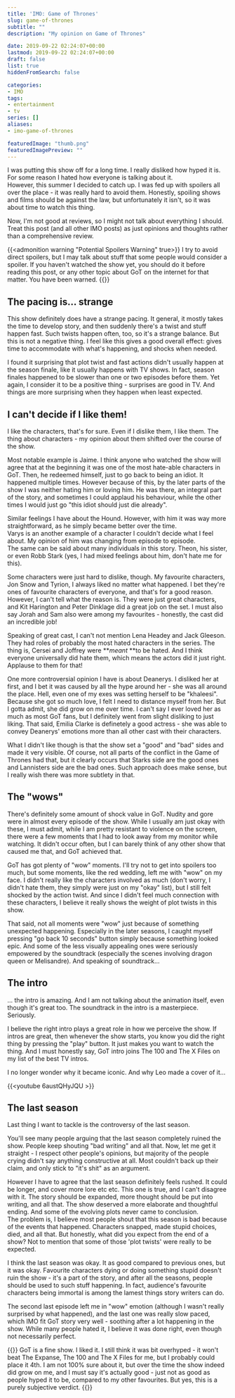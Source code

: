 ```yaml
---
title: 'IMO: Game of Thrones'
slug: game-of-thrones
subtitle: ""
description: "My opinion on Game of Thrones"

date: 2019-09-22 02:24:07+00:00
lastmod: 2019-09-22 02:24:07+00:00
draft: false
list: true
hiddenFromSearch: false

categories:
- IMO
tags:
- entertainment
- tv
series: []
aliases: 
- imo-game-of-thrones

featuredImage: "thumb.png"
featuredImagePreview: ""
---
```



I was putting this show off for a long time. I really disliked how hyped it is. For some reason I hated how everyone is talking about it.  
However, this summer I decided to catch up. I was fed up with spoilers all over the place - it was really hard to avoid them. Honestly, spoiling shows and films should be against the law, but unfortunately it isn't, so it was about time to watch this thing.

Now, I'm not good at reviews, so I might not talk about everything I should. Treat this post (and all other IMO posts) as just opinions and thoughts rather than a comprehensive review.

<!--more-->
{{<admonition warning "Potential Spoilers Warning" true>}}
I try to avoid direct spoilers, but I may talk about stuff that some people would consider a spoiler. If you haven't watched the show yet, you should do it before reading this post, or any other topic about GoT on the internet for that matter. You have been warned.
{{</admonition>}}
		

## The pacing is... strange

This show definitely does have a strange pacing. It general, it mostly takes the time to develop story, and then suddenly there's a twist and stuff happen fast. Such twists happen often, too, so it's a strange balance. But this is not a negative thing. I feel like this gives a good overall effect: gives time to accommodate with what's happening, and shocks when needed.

I found it surprising that plot twist and fast actions didn't usually happen at the season finale, like it usually happens with TV shows. In fact, season finales happened to be slower than one or two episodes before them. Yet again, I consider it to be a positive thing - surprises are good in TV. And things are more surprising when they happen when least expected.

## I can't decide if I like them!

I like the characters, that's for sure. Even if I dislike them, I like them. The thing about characters - my opinion about them shifted over the course of the show.

Most notable example is Jaime. I think anyone who watched the show will agree that at the beginning it was one of the most hate-able characters in GoT. Then, he redeemed himself, just to go back to being an idiot. It happened multiple times. However because of this, by the later parts of the show I was neither hating him or loving him. He was there, an integral part of the story, and sometimes I could applaud his behaviour, while the other times I would just go "this idiot should just die already".

Similar feelings I have about the Hound. However, with him it was way more straightforward, as he simply became better over the time.  
Varys is an another example of a character I couldn't decide what I feel about. My opinion of him was changing from episode to episode.  
The same can be said about many individuals in this story. Theon, his sister, or even Robb Stark (yes, I had mixed feelings about him, don't hate me for this).

Some characters were just hard to dislike, though. My favourite characters, Jon Snow and Tyrion, I always liked no matter what happened. I bet they're ones of favourite characters of everyone, and that's for a good reason. However, I can't tell what the reason is. They were just great characters, and Kit Harington and Peter Dinklage did a great job on the set. I must also say Jorah and Sam also were among my favourites - honestly, the cast did an incredible job!

Speaking of great cast, I can't not mention Lena Headey and Jack Gleeson. They had roles of probably the most hated characters in the series. The thing is, Cersei and Joffrey were **_meant_ **to be hated. And I think everyone universally did hate them, which means the actors did it just right. Applause to them for that!

One more controversial opinion I have is about Deanerys. I disliked her at first, and I bet it was caused by all the hype around her - she was all around the place. Hell, even one of my exes was setting herself to be "khaleesi". Because she got so much love, I felt I need to distance myself from her. But I gotta admit, she did grow on me over time. I can't say I ever loved her as much as most GoT fans, but I definitely went from slight disliking to just liking. That said, Emilia Clarke is definetely a good actress - she was able to convey Deanerys' emotions more than all other cast with their characters.

What I didn't like though is that the show set a "good" and "bad" sides and made it very visible. Of course, not all parts of the conflict in the Game of Thrones had that, but it clearly occurs that Starks side are the good ones and Lannisters side are the bad ones. Such approach does make sense, but I really wish there was more subtlety in that.

## The "wows"

There's definitely some amount of shock value in GoT. Nudity and gore were in almost every episode of the show. While I usually am just okay with these, I must admit, while I am pretty resistant to violence on the screen, there were a few moments that I had to look away from my monitor while watching. It didn't occur often, but I can barely think of any other show that caused me that, and GoT achieved that.

GoT has got plenty of "wow" moments. I'll try not to get into spoilers too much, but some moments, like the red wedding, left me with "wow" on my face. I didn't really like the characters involved as much (don't worry, I didn't hate them, they simply were just on my "okay" list), but I still felt shocked by the action twist. And since I didn't feel much connection with these characters, I believe it really shows the weight of plot twists in this show.

That said, not all moments were "wow" just because of something unexpected happening. Especially in the later seasons, I caught myself pressing "go back 10 seconds" button simply because something looked epic. And some of the less visually appealing ones were seriously empowered by the soundtrack (especially the scenes involving dragon queen or Melisandre). And speaking of soundtrack...

## The intro

... the intro is amazing. And I am not talking about the animation itself, even though it's great too. The soundtrack in the intro is a masterpiece. Seriously.

I believe the right intro plays a great role in how we perceive the show. If intros are great, then whenever the show starts, you know you did the right thing by pressing the "play" button. It just makes you want to watch the thing. And I must honestly say, GoT intro joins The 100 and The X Files on my list of the best TV intros.

I no longer wonder why it became iconic. And why Leo made a cover of it...

{{<youtube 6austQHyJQU >}}

## The last season

Last thing I want to tackle is the controversy of the last season.

You'll see many people arguing that the last season completely ruined the show. People keep shouting "bad writing" and all that. Now, let me get it straight - I respect other people's opinions, but majority of the people crying didn't say anything constructive at all. Most couldn't back up their claim, and only stick to "it's shit" as an argument.

However I have to agree that the last season definitely feels rushed. It could be longer, and cover more lore etc etc. This one is true, and I can't disagree with it. The story should be expanded, more thought should be put into writing, and all that. The show deserved a more elaborate and thoughtful ending. And some of the evolving plots never came to conclusion.  
The problem is, I believe most people shout that this season is bad because of the events that happened. Characters snapped, made stupid choices, died, and all that. But honestly, what did you expect from the end of a show? Not to mention that some of those 'plot twists' were really to be expected.

I think the last season was okay. It as good compared to previous ones, but it was okay. Favourite characters dying or doing something stupid doesn't ruin the show - it's a part of the story, and after all the seasons, people should be used to such stuff happening. In fact, audience's favourite characters being immortal is among the lamest things story writers can do.

The second last episode left me in "wow" emotion (although I wasn't really surprised by what happened), and the last one was really slow paced, which IMO fit GoT story very well - soothing after a lot happening in the show. While many people hated it, I believe it was done right, even though not necessarily perfect.


{{<testimonial title="My opinion?">}}
GoT is a fine show. I liked it. I still think it was bit overhyped - it won't beat The Expanse, The 100 and The X Files for me, but I probably could place it 4th. I am not 100% sure about it, but over the time the show indeed did grow on me, and I must say it's actually good - just not as good as people hyped it to be, compared to my other favourites. But yes, this is a purely subjective verdict.
{{</testimonial>}}